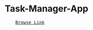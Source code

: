 # Task-Manager-App

<pre>
    <a href="https://task-manager-app-gilt-three.vercel.app/dashboard">Browse Link</a>
</pre>